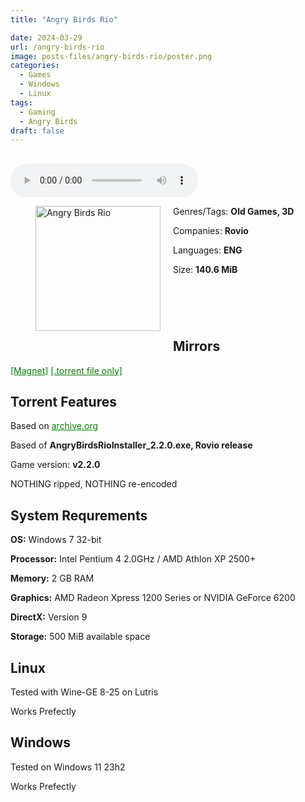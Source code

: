 ```yaml
---
title: "Angry Birds Rio"

date: 2024-03-29
url: /angry-birds-rio
image: posts-files/angry-birds-rio/poster.png
categories:
  - Games
  - Windows
  - Linux
tags:
  - Gaming
  - Angry Birds
draft: false
---
```

##
<style>
  body.dark-mode,
  body.dark-mode main * {
    background: url('/posts-files/angry-birds-rio/background.jpg') center center fixed no-repeat;
    background-size: 100% 100%;
    background-size: cover;
    color: #f5f5f5;
  }
</style>
<script>
    document.addEventListener('DOMContentLoaded', function () {
        var body = document.body;
        var switcher = document.querySelector('.js-toggle');
                body.classList.add('dark-mode');
                // Save user preference in storage
                localStorage.setItem('darkMode', 'true');
            
        });
</script>

<audio controls autoplay>
  <source src="/posts-files/angry-birds-rio/music.mp3" type="audio/mp3">
  Your browser does not support the audio tag.
</audio>


<figure style="float: left; margin-right: 20px;">
  <img src="/posts-files/angry-birds-rio/poster.png" alt="Angry Birds Rio" style="width: 200px;">
</figure>

Genres/Tags: **Old Games, 3D**

Companies: **Rovio**

Languages: **ENG**

Size: **140.6 MiB**

# ⠀

## Mirrors
<a href="magnet:?xt=urn:btih:EVNLB5L274NFG7JEXA6CZ2RJ7XWVUZNM&dn=Angry%20Birds%20Rio" style="color: green;">[Magnet]</a>
<a href="https://www.dropbox.com/scl/fi/tsulzs1pdeuo19stwu11x/Angry-Birds-Rio.torrent?rlkey=lma8ksokeolb904p92nlxtlkz&st=0rwa01iu&dl=1" style="color: green;">[.torrent file only]</a>

## Torrent Features
Based on <a href="https://archive.org/details/angry-birds-pc" style="color: green;">archive.org</a>

Based of **AngryBirdsRioInstaller_2.2.0.exe, Rovio release**

Game version: **v2.2.0**

NOTHING ripped, NOTHING re-encoded

## System Requrements
**OS:** Windows 7 32-bit

**Processor:** Intel Pentium 4 2.0GHz / AMD Athlon XP 2500+

**Memory:** 2 GB RAM

**Graphics:** AMD Radeon Xpress 1200 Series or NVIDIA GeForce 6200

**DirectX:** Version 9

**Storage:** 500 MiB available space


## Linux

Tested with Wine-GE 8-25 on Lutris

Works Prefectly

## Windows

Tested on Windows 11 23h2

Works Prefectly